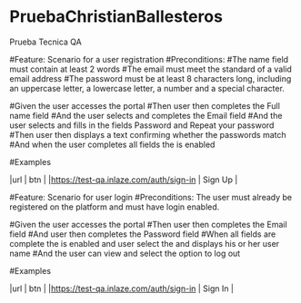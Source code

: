 # PruebaChristianBallesteros
Prueba Tecnica QA

#Feature: Scenario for a user registration
#Preconditions: 
#The name field must contain at least 2 words
#The email must meet the standard of a valid email address
#The password must be at least 8 characters long, including an uppercase letter, a lowercase letter, a number and a special character.

#Given the user accesses the portal <url>
#Then user then completes the Full name field 
#And the user selects and completes the Email field 
#And the user selects and fills in the fields Password and Repeat your password
#Then user then displays a text confirming whether the passwords match
#And when the user completes all fields the <btn> is enabled

#Examples

|url 					                           | btn     |
|https://test-qa.inlaze.com/auth/sign-in | Sign Up |



#Feature: Scenario for user login
#Preconditions: The user must already be registered on the platform and must have login enabled.

#Given the user accesses the portal <url>
#Then user then completes the Email field 
#And user then completes the Password field
#When all fields are complete the <btn> is enabled and user select the <btn> and displays his or her user name
#And the user can view and select the option to log out

#Examples

|url 					                           | btn     |
|https://test-qa.inlaze.com/auth/sign-in | Sign In |
